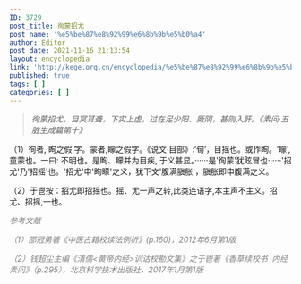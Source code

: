 ```yaml
---
ID: 3729
post_title: 徇蒙招尤
post_name: '%e5%be%87%e8%92%99%e6%8b%9b%e5%b0%a4'
author: Editor
post_date: 2021-11-16 21:13:54
layout: encyclopedia
link: 'http://kege.org.cn/encyclopedia/%e5%be%87%e8%92%99%e6%8b%9b%e5%b0%a4'
published: true
tags: [ ]
categories: [ ]
---
```

<blockquote><em>徇蒙招尤，目冥耳聋，下实上虚，过在足少阳、厥阴，甚则入肝。《素问·五脏生成篇第十》</em></blockquote>
（1）徇者, 眴之假 字。蒙者,矇之假字。《说文·目部》:‘旬’，目摇也。或作眴。‘矇', 童蒙也。一曰: 不明也。是眴、矇并为目疾, 于义甚显。······是'徇蒙'犹眩冒也······'招尤'乃'招摇'也。'招尤'申'眴矇'之义，犹下文'腹满䐜胀'，䐜胀即申腹满之义。

（2）于鬯按：招尤即招摇也。摇、尤一声之转,此类连语字,本主声不主义。招尤、招摇,一也。

<span style="color: #808080;"><em>参考文献</em></span>

<span style="color: #808080;"><em>（1）邵冠勇著《中医古籍校读法例析》(p.160)，2012年6月第1版</em></span>

<span style="color: #808080;"><em>（2）钱超尘主编《清儒&lt;黄帝内经&gt;训诂校勘文集》之于鬯著《香草续校书 ·内经素问》（p.295），北京科学技术出版社，2017年1月第1版</em></span>